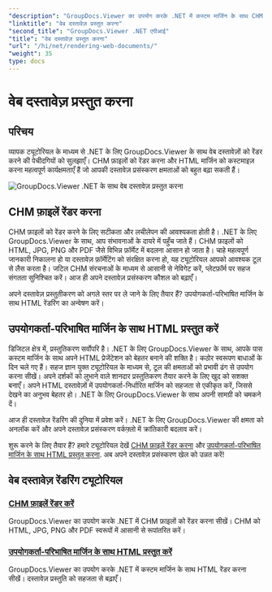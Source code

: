 ```yaml
---
"description": "GroupDocs.Viewer का उपयोग करके .NET में कस्टम मार्जिन के साथ CHM फ़ाइलें और HTML रेंडर करना सीखें। CHM को HTML, JPG, PNG और PDF फ़ॉर्मेट में सहजता से कनवर्ट करें।"
"linktitle": "वेब दस्तावेज़ प्रस्तुत करना"
"second_title": "GroupDocs.Viewer .NET एपीआई"
"title": "वेब दस्तावेज़ प्रस्तुत करना"
"url": "/hi/net/rendering-web-documents/"
"weight": 35
type: docs
---
```

# वेब दस्तावेज़ प्रस्तुत करना

## परिचय

व्यापक ट्यूटोरियल के माध्यम से .NET के लिए GroupDocs.Viewer के साथ वेब दस्तावेज़ों को रेंडर करने की पेचीदगियों को सुलझाएँ। CHM फ़ाइलों को रेंडर करना और HTML मार्जिन को कस्टमाइज़ करना महत्वपूर्ण कार्यक्षमताएँ हैं जो आपकी दस्तावेज़ प्रसंस्करण क्षमताओं को बहुत बढ़ा सकती हैं।

![GroupDocs.Viewer .NET के साथ वेब दस्तावेज़ प्रस्तुत करना](/viewer/rendering-web-documents/image.png)

## CHM फ़ाइलें रेंडर करना

CHM फ़ाइलों को रेंडर करने के लिए सटीकता और लचीलेपन की आवश्यकता होती है। .NET के लिए GroupDocs.Viewer के साथ, आप संभावनाओं के दायरे में पहुँच जाते हैं। CHM फ़ाइलों को HTML, JPG, PNG और PDF जैसे विभिन्न फ़ॉर्मेट में बदलना आसान हो जाता है। चाहे महत्वपूर्ण जानकारी निकालना हो या दस्तावेज़ फ़ॉर्मेटिंग को संरक्षित करना हो, यह ट्यूटोरियल आपको आवश्यक टूल से लैस करता है। जटिल CHM संरचनाओं के माध्यम से आसानी से नेविगेट करें, प्लेटफ़ॉर्म पर सहज संगतता सुनिश्चित करें। आज ही अपने दस्तावेज़ प्रसंस्करण कौशल को बढ़ाएँ।

अपने दस्तावेज़ प्रस्तुतीकरण को अगले स्तर पर ले जाने के लिए तैयार हैं? उपयोगकर्ता-परिभाषित मार्जिन के साथ HTML रेंडरिंग का अन्वेषण करें।

## उपयोगकर्ता-परिभाषित मार्जिन के साथ HTML प्रस्तुत करें

डिजिटल क्षेत्र में, प्रस्तुतिकरण सर्वोपरि है। .NET के लिए GroupDocs.Viewer के साथ, आपके पास कस्टम मार्जिन के साथ अपने HTML प्रेजेंटेशन को बेहतर बनाने की शक्ति है। कठोर स्वरूपण बाधाओं के दिन चले गए हैं। सहज ज्ञान युक्त ट्यूटोरियल के माध्यम से, टूल की क्षमताओं को प्रभावी ढंग से उपयोग करना सीखें। अपने दर्शकों को लुभाने वाले शानदार प्रस्तुतिकरण तैयार करने के लिए खुद को सशक्त बनाएँ। अपने HTML दस्तावेज़ों में उपयोगकर्ता-निर्धारित मार्जिन को सहजता से एकीकृत करें, जिससे देखने का अनुभव बेहतर हो। .NET के लिए GroupDocs.Viewer के साथ अपनी सामग्री को चमकने दें।

आज ही दस्तावेज़ रेंडरिंग की दुनिया में प्रवेश करें। .NET के लिए GroupDocs.Viewer की क्षमता को अनलॉक करें और अपने दस्तावेज़ प्रसंस्करण वर्कफ़्लो में क्रांतिकारी बदलाव करें।

शुरू करने के लिए तैयार हैं? हमारे ट्यूटोरियल देखें [CHM फ़ाइलें रेंडर करना](./render-chm/) और [उपयोगकर्ता-परिभाषित मार्जिन के साथ HTML प्रस्तुत करना](./render-html-margins/). अब अपने दस्तावेज़ प्रसंस्करण खेल को उन्नत करें!
## वेब दस्तावेज़ रेंडरिंग ट्यूटोरियल
### [CHM फ़ाइलें रेंडर करें](./render-chm/)
GroupDocs.Viewer का उपयोग करके .NET में CHM फ़ाइलों को रेंडर करना सीखें। CHM को HTML, JPG, PNG और PDF स्वरूपों में आसानी से रूपांतरित करें।
### [उपयोगकर्ता-परिभाषित मार्जिन के साथ HTML प्रस्तुत करें](./render-html-margins/)
GroupDocs.Viewer का उपयोग करके .NET में कस्टम मार्जिन के साथ HTML रेंडर करना सीखें। दस्तावेज़ प्रस्तुति को सहजता से बढ़ाएँ।